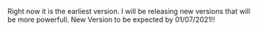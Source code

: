 Right now it is the earliest version. I will be releasing new versions that will be more powerfull. New Version to be expected by 01/07/2021!!
